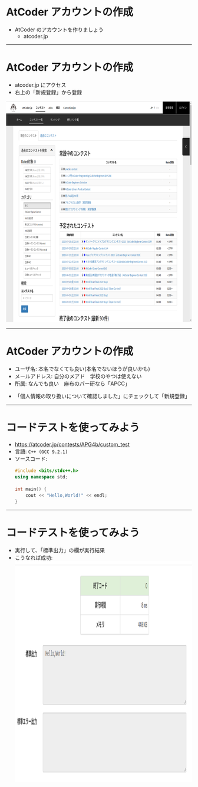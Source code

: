 # AtCoder アカウントの作成

- AtCoder のアカウントを作りましょう
  - atcoder.jp

---

# AtCoder アカウントの作成

- atcoder.jp にアクセス
- 右上の「新規登録」から登録
  
<img src="/atcoder-ss.png" alt="" height="600" width="600"/>

---

# AtCoder アカウントの作成

- ユーザ名: 本名でなくても良い(本名でないほうが良いかも)
- メールアドレス: 自分のメアド　学校のやつは使えない
- 所属: なんでも良い　麻布のパー研なら「APCC」

+ 「個人情報の取り扱いについて確認しました」にチェックして「新規登録」

---

# コードテストを使ってみよう

- https://atcoder.jp/contests/APG4b/custom_test
- 言語: `C++ (GCC 9.2.1)`
- ソースコード:
  ```cpp
  #include <bits/stdc++.h>
  using namespace std;
  
  int main() {
      cout << "Hello,World!" << endl;
  }
  ```

---

# コードテストを使ってみよう

- 実行して、「標準出力」の欄が実行結果
- こうなれば成功:
  <img src="/atcoder-codetest.png" height="600" width="600">
